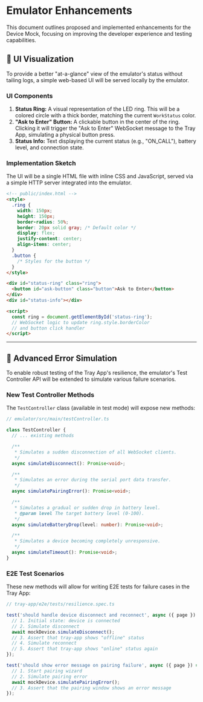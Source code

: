 # Emulator Enhancements

This document outlines proposed and implemented enhancements for the Device Mock, focusing on improving the developer experience and testing capabilities.

## 🎨 UI Visualization

To provide a better "at-a-glance" view of the emulator's status without tailing logs, a simple web-based UI will be served locally by the emulator.

### UI Components

1.  **Status Ring:** A visual representation of the LED ring. This will be a colored circle with a thick border, matching the current `WorkStatus` color.
2.  **"Ask to Enter" Button:** A clickable button in the center of the ring. Clicking it will trigger the "Ask to Enter" WebSocket message to the Tray App, simulating a physical button press.
3.  **Status Info:** Text displaying the current status (e.g., "ON_CALL"), battery level, and connection state.

### Implementation Sketch

The UI will be a single HTML file with inline CSS and JavaScript, served via a simple HTTP server integrated into the emulator.

```html
<!-- public/index.html -->
<style>
  .ring {
    width: 150px;
    height: 150px;
    border-radius: 50%;
    border: 20px solid gray; /* Default color */
    display: flex;
    justify-content: center;
    align-items: center;
  }
  .button {
    /* Styles for the button */
  }
</style>

<div id="status-ring" class="ring">
  <button id="ask-button" class="button">Ask to Enter</button>
</div>
<div id="status-info"></div>

<script>
  const ring = document.getElementById('status-ring');
  // WebSocket logic to update ring.style.borderColor
  // and button click handler
</script>
```

---

## 🐞 Advanced Error Simulation

To enable robust testing of the Tray App's resilience, the emulator's Test Controller API will be extended to simulate various failure scenarios.

### New Test Controller Methods

The `TestController` class (available in test mode) will expose new methods:

```typescript
// emulator/src/main/testController.ts

class TestController {
  // ... existing methods

  /**
   * Simulates a sudden disconnection of all WebSocket clients.
   */
  async simulateDisconnect(): Promise<void>;

  /**
   * Simulates an error during the serial port data transfer.
   */
  async simulatePairingError(): Promise<void>;

  /**
   * Simulates a gradual or sudden drop in battery level.
   * @param level The target battery level (0-100).
   */
  async simulateBatteryDrop(level: number): Promise<void>;

  /**
   * Simulates a device becoming completely unresponsive.
   */
  async simulateTimeout(): Promise<void>;
}
```

### E2E Test Scenarios

These new methods will allow for writing E2E tests for failure cases in the Tray App:

```typescript
// tray-app/e2e/tests/resilience.spec.ts

test('should handle device disconnect and reconnect', async ({ page }) => {
  // 1. Initial state: device is connected
  // 2. Simulate disconnect
  await mockDevice.simulateDisconnect();
  // 3. Assert that tray-app shows "offline" status
  // 4. Simulate reconnect
  // 5. Assert that tray-app shows "online" status again
});

test('should show error message on pairing failure', async ({ page }) => {
  // 1. Start pairing wizard
  // 2. Simulate pairing error
  await mockDevice.simulatePairingError();
  // 3. Assert that the pairing window shows an error message
});
```
